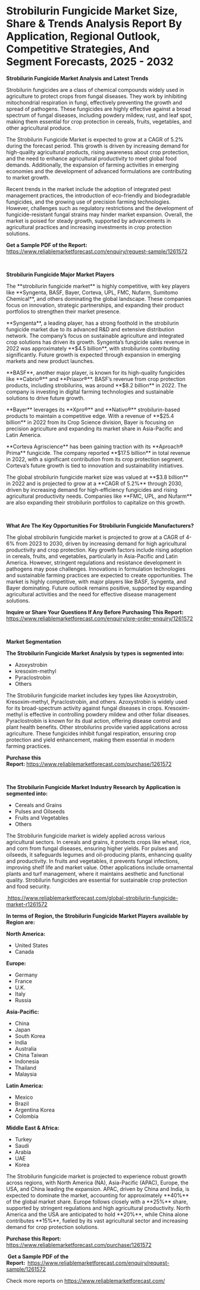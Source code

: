 <p><h1>Strobilurin Fungicide Market Size, Share & Trends Analysis Report By Application, Regional Outlook, Competitive Strategies, And Segment Forecasts, 2025 - 2032</h1></p><p><strong>Strobilurin Fungicide Market Analysis and Latest Trends</strong></p>
<p><p>Strobilurin fungicides are a class of chemical compounds widely used in agriculture to protect crops from fungal diseases. They work by inhibiting mitochondrial respiration in fungi, effectively preventing the growth and spread of pathogens. These fungicides are highly effective against a broad spectrum of fungal diseases, including powdery mildew, rust, and leaf spot, making them essential for crop protection in cereals, fruits, vegetables, and other agricultural produce.</p><p>The Strobilurin Fungicide Market is expected to grow at a CAGR of 5.2% during the forecast period. This growth is driven by increasing demand for high-quality agricultural products, rising awareness about crop protection, and the need to enhance agricultural productivity to meet global food demands. Additionally, the expansion of farming activities in emerging economies and the development of advanced formulations are contributing to market growth.</p><p>Recent trends in the market include the adoption of integrated pest management practices, the introduction of eco-friendly and biodegradable fungicides, and the growing use of precision farming technologies. However, challenges such as regulatory restrictions and the development of fungicide-resistant fungal strains may hinder market expansion. Overall, the market is poised for steady growth, supported by advancements in agricultural practices and increasing investments in crop protection solutions.</p></p>
<p><strong>Get a Sample PDF of the Report:&nbsp;</strong> <a href="https://www.reliablemarketforecast.com/enquiry/request-sample/1261572?utm_campaign=2171&utm_medium=2&utm_source=Github&utm_content=ia&utm_term=26012025&utm_id=strobilurin-fungicide">https://www.reliablemarketforecast.com/enquiry/request-sample/1261572</a></p>
<p>&nbsp;</p>
<p><strong>Strobilurin Fungicide Major Market Players</strong></p>
<p><p>The **strobilurin fungicide market** is highly competitive, with key players like **Syngenta, BASF, Bayer, Corteva, UPL, FMC, Nufarm, Sumitomo Chemical**, and others dominating the global landscape. These companies focus on innovation, strategic partnerships, and expanding their product portfolios to strengthen their market presence.</p><p>**Syngenta**, a leading player, has a strong foothold in the strobilurin fungicide market due to its advanced R&D and extensive distribution network. The company’s focus on sustainable agriculture and integrated crop solutions has driven its growth. Syngenta’s fungicide sales revenue in 2022 was approximately **$4.5 billion**, with strobilurins contributing significantly. Future growth is expected through expansion in emerging markets and new product launches.</p><p>**BASF**, another major player, is known for its high-quality fungicides like **Cabrio®** and **Priaxor®**. BASF’s revenue from crop protection products, including strobilurins, was around **$8.2 billion** in 2022. The company is investing in digital farming technologies and sustainable solutions to drive future growth.</p><p>**Bayer** leverages its **Xpro®** and **Nativo®** strobilurin-based products to maintain a competitive edge. With a revenue of **$25.4 billion** in 2022 from its Crop Science division, Bayer is focusing on precision agriculture and expanding its market share in Asia-Pacific and Latin America.</p><p>**Corteva Agriscience** has been gaining traction with its **Aproach® Prima** fungicide. The company reported **$17.5 billion** in total revenue in 2022, with a significant contribution from its crop protection segment. Corteva’s future growth is tied to innovation and sustainability initiatives.</p><p>The global strobilurin fungicide market size was valued at **$3.8 billion** in 2022 and is projected to grow at a **CAGR of 5.2%** through 2030, driven by increasing demand for high-efficiency fungicides and rising agricultural productivity needs. Companies like **FMC, UPL, and Nufarm** are also expanding their strobilurin portfolios to capitalize on this growth.</p></p>
<p>&nbsp;</p>
<p><strong>What Are The Key Opportunities For Strobilurin Fungicide Manufacturers?</strong></p>
<p><p>The global strobilurin fungicide market is projected to grow at a CAGR of 4-6% from 2023 to 2030, driven by increasing demand for high agricultural productivity and crop protection. Key growth factors include rising adoption in cereals, fruits, and vegetables, particularly in Asia-Pacific and Latin America. However, stringent regulations and resistance development in pathogens may pose challenges. Innovations in formulation technologies and sustainable farming practices are expected to create opportunities. The market is highly competitive, with major players like BASF, Syngenta, and Bayer dominating. Future outlook remains positive, supported by expanding agricultural activities and the need for effective disease management solutions.</p></p>
<p><strong>Inquire or Share Your Questions If Any Before Purchasing This Report:</strong> <a href="https://www.reliablemarketforecast.com/enquiry/pre-order-enquiry/1261572?utm_campaign=2171&utm_medium=2&utm_source=Github&utm_content=ia&utm_term=26012025&utm_id=strobilurin-fungicide">https://www.reliablemarketforecast.com/enquiry/pre-order-enquiry/1261572</a></p>
<p>&nbsp;</p>
<p><strong>Market Segmentation</strong></p>
<p><strong>The Strobilurin Fungicide Market Analysis by types is segmented into:</strong></p>
<p><ul><li>Azoxystrobin</li><li>kresoxim-methyl</li><li>Pyraclostrobin</li><li>Others</li></ul></p>
<p><p>The Strobilurin fungicide market includes key types like Azoxystrobin, Kresoxim-methyl, Pyraclostrobin, and others. Azoxystrobin is widely used for its broad-spectrum activity against fungal diseases in crops. Kresoxim-methyl is effective in controlling powdery mildew and other foliar diseases. Pyraclostrobin is known for its dual action, offering disease control and plant health benefits. Other strobilurins provide varied applications across agriculture. These fungicides inhibit fungal respiration, ensuring crop protection and yield enhancement, making them essential in modern farming practices.</p></p>
<p><strong>Purchase this Report:&nbsp;</strong><a href="https://www.reliablemarketforecast.com/purchase/1261572?utm_campaign=2171&utm_medium=2&utm_source=Github&utm_content=ia&utm_term=26012025&utm_id=strobilurin-fungicide">https://www.reliablemarketforecast.com/purchase/1261572</a></p>
<p>&nbsp;</p>
<p><strong>The Strobilurin Fungicide Market Industry Research by Application is segmented into:</strong></p>
<p><ul><li>Cereals and Grains</li><li>Pulses and Oilseeds</li><li>Fruits and Vegetables</li><li>Others</li></ul></p>
<p><p>The Strobilurin fungicide market is widely applied across various agricultural sectors. In cereals and grains, it protects crops like wheat, rice, and corn from fungal diseases, ensuring higher yields. For pulses and oilseeds, it safeguards legumes and oil-producing plants, enhancing quality and productivity. In fruits and vegetables, it prevents fungal infections, improving shelf life and market value. Other applications include ornamental plants and turf management, where it maintains aesthetic and functional quality. Strobilurin fungicides are essential for sustainable crop protection and food security.</p></p>
<p><a href="https://www.reliablemarketforecast.com/global-strobilurin-fungicide-market-r1261572?utm_campaign=2171&utm_medium=2&utm_source=Github&utm_content=ia&utm_term=26012025&utm_id=strobilurin-fungicide">&nbsp;https://www.reliablemarketforecast.com/global-strobilurin-fungicide-market-r1261572</a></p>
<p><strong>In terms of Region, the Strobilurin Fungicide Market Players available by Region are:</strong></p>
<p>
    <p> <strong> North America: </strong>
        <ul>
            <li>United States</li>
            <li>Canada</li>
        </ul>
        </p> 
    <p> <strong> Europe: </strong>
        <ul>
            <li>Germany</li>
            <li>France</li>
            <li>U.K.</li>
            <li>Italy</li>
            <li>Russia</li>
        </ul>
        </p> 
    <p> <strong> Asia-Pacific: </strong>
        <ul>
            <li>China</li>
            <li>Japan</li>
            <li>South Korea</li>
            <li>India</li>
            <li>Australia</li>
            <li>China Taiwan</li>
            <li>Indonesia</li>
            <li>Thailand</li>
            <li>Malaysia</li>
        </ul>
        </p> 
    <p> <strong> Latin America: </strong>
        <ul>
            <li>Mexico</li>
            <li>Brazil</li>
            <li>Argentina Korea</li>
            <li>Colombia</li>
        </ul>
        </p> 
    <p> <strong> Middle East & Africa: </strong>
        <ul>
            <li>Turkey</li>
            <li>Saudi</li>
            <li>Arabia</li>
            <li>UAE</li>
            <li>Korea</li>
        </ul>
    </p>
    </p>
<p><p>The Strobilurin fungicide market is projected to experience robust growth across regions, with North America (NA), Asia-Pacific (APAC), Europe, the USA, and China leading the expansion. APAC, driven by China and India, is expected to dominate the market, accounting for approximately **40%** of the global market share. Europe follows closely with a **25%** share, supported by stringent regulations and high agricultural productivity. North America and the USA are anticipated to hold **20%**, while China alone contributes **15%**, fueled by its vast agricultural sector and increasing demand for crop protection solutions.</p></p>
<p><strong>Purchase this Report: </strong><a href="https://www.reliablemarketforecast.com/purchase/1261572?utm_campaign=2171&utm_medium=2&utm_source=Github&utm_content=ia&utm_term=26012025&utm_id=strobilurin-fungicide">https://www.reliablemarketforecast.com/purchase/1261572</a></p>
<p>&nbsp;<strong>Get a Sample PDF of the Report:&nbsp;&nbsp;</strong><a href="https://www.reliablemarketforecast.com/enquiry/request-sample/1261572?utm_campaign=2171&utm_medium=2&utm_source=Github&utm_content=ia&utm_term=26012025&utm_id=strobilurin-fungicide">https://www.reliablemarketforecast.com/enquiry/request-sample/1261572</a></p>
<p><strong></strong></p>
<p>Check more reports on <a href="https://www.reliablemarketforecast.com/?utm_campaign=2171&utm_medium=2&utm_source=Github&utm_content=ia&utm_term=26012025&utm_id=strobilurin-fungicide">https://www.reliablemarketforecast.com/</a></p>